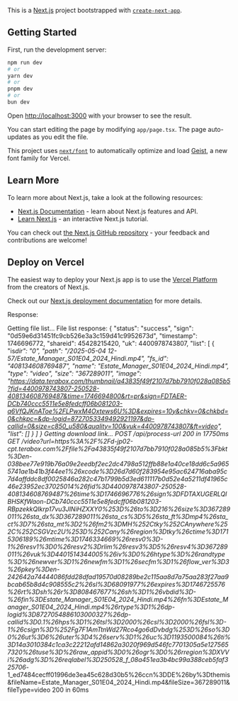 This is a [Next.js](https://nextjs.org) project bootstrapped with [`create-next-app`](https://nextjs.org/docs/app/api-reference/cli/create-next-app).

## Getting Started

First, run the development server:

```bash
npm run dev
# or
yarn dev
# or
pnpm dev
# or
bun dev
```

Open [http://localhost:3000](http://localhost:3000) with your browser to see the result.

You can start editing the page by modifying `app/page.tsx`. The page auto-updates as you edit the file.

This project uses [`next/font`](https://nextjs.org/docs/app/building-your-application/optimizing/fonts) to automatically optimize and load [Geist](https://vercel.com/font), a new font family for Vercel.

## Learn More

To learn more about Next.js, take a look at the following resources:

- [Next.js Documentation](https://nextjs.org/docs) - learn about Next.js features and API.
- [Learn Next.js](https://nextjs.org/learn) - an interactive Next.js tutorial.

You can check out [the Next.js GitHub repository](https://github.com/vercel/next.js) - your feedback and contributions are welcome!

## Deploy on Vercel

The easiest way to deploy your Next.js app is to use the [Vercel Platform](https://vercel.com/new?utm_medium=default-template&filter=next.js&utm_source=create-next-app&utm_campaign=create-next-app-readme) from the creators of Next.js.

Check out our [Next.js deployment documentation](https://nextjs.org/docs/app/building-your-application/deploying) for more details.

Response:

Getting file list...
File list response: {
"status": "success",
"sign": "0d59e6d31451fc9cb526e3a3c159d41c9952673d",
"timestamp": 1746696772,
"shareid": 45428215420,
"uk": 4400978743807,
"list": [
{
"is*dir": "0",
"path": "/2025-05-04 12-57/Estate_Manager_S01E04_2024_Hindi.mp4",
"fs_id": "408134608769487",
"name": "Estate_Manager_S01E04_2024_Hindi.mp4",
"type": "video",
"size": "367289011",
"image": "https://data.terabox.com/thumbnail/a43835f49f2107d7bb7910f028a085b5?fid=4400978743807-250528-408134608769487&time=1746694800&rt=pr&sign=FDTAER-DCb740ccc5511e5e8fedcff06b081203-q6VfQJKnAToe%2FLPwxM4Oxtews6U%3D&expires=10y&chkv=0&chkbd=0&chkpc=&dp-logid=8727053349492921197&dp-callid=0&size=c850_u580&quality=100&vuk=4400978743807&ft=video",
"list": []
}
]
}
Getting download link...
POST /api/process-url 200 in 17750ms
GET /video?url=https%3A%2F%2Fd-jp02-cpt.terabox.com%2Ffile%2Fa43835f49f2107d7bb7910f028a085b5%3Fbkt%3Den-038bee77e919b76a09e2eedbf2ec2dc4798a512ffb88e1a40ce18dd6c5a9655741ae1b41b3f44ee1%26xcode%3D26d7d60f283954e95ac624716aba95c7d4affddc8df0025846a282c47b1799b5d3ed611117b0d52e4a5211df41965c46e23952ec37025014%26fid%3D4400978743807-250528-408134608769487%26time%3D1746696776%26sign%3DFDTAXUGERLQlBHSKfWaon-DCb740ccc5511e5e8fedcff06b081203-RBpzekkQIkrp17vu3JlNiHZXXY0%253D%26to%3D216%26size%3D367289011%26sta_dx%3D367289011%26sta_cs%3D5%26sta_ft%3Dmp4%26sta_ct%3D7%26sta_mt%3D2%26fm2%3DMH%252Ctky%252CAnywhere%252C%252CSGVzc2U%253D%252Cany%26region%3Dtky%26ctime%3D1715306189%26mtime%3D1746334669%26resv0%3D-1%26resv1%3D0%26resv2%3Drlim%26resv3%3D5%26resv4%3D367289011%26vuk%3D4401514344005%26iv%3D0%26htype%3D%26randtype%3D%26newver%3D1%26newfm%3D1%26secfm%3D1%26flow_ver%3D3%26pkey%3Den-242642a74444086fdd28dfad19570d08289be2c115aa8d7a75aa283f27aa9bcab65b8d4c908555c2%26sl%3D68091977%26expires%3D1746725576%26rt%3Dsh%26r%3D808467677%26sh%3D1%26vbdid%3D-%26fin%3DEstate_Manager_S01E04_2024_Hindi.mp4%26fn%3DEstate_Manager_S01E04_2024_Hindi.mp4%26rtype%3D1%26dp-logid%3D8727054886103000327%26dp-callid%3D0.1%26hps%3D1%26tsl%3D2000%26csl%3D2000%26fsl%3D-1%26csign%3D%252Fg7F1AmTtnWd27Rco4go6dDvbdg%253D%26so%3D0%26ut%3D6%26uter%3D4%26serv%3D1%26uc%3D1193500084%26ti%3D14a3010384c1ca3c22212afd14862a3020f969d546fc7701305a5e1275657320%26tuse%3D%26raw_appid%3D0%26ogr%3D0%26rregion%3DXVVi%26adg%3D%26reqlabel%3D250528_f_08a451ea3b4bc99a388ceb5faf325706*-1_ed7484cecff01996de3ea45c628d30b5%26ccn%3DDE%26by%3Dthemis&fileName=Estate_Manager_S01E04_2024_Hindi.mp4&fileSize=367289011&fileType=video 200 in 60ms

